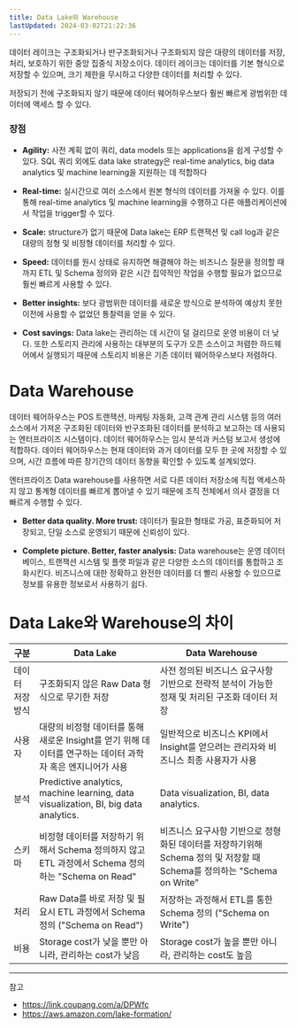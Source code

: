 ```yaml
---
title: Data Lake와 Warehouse
lastUpdated: 2024-03-02T21:22:36
---
```


데이터 레이크는 구조화되거나 반구조화되거나 구조화되지 않은 대량의 데이터를 저장, 처리, 보호하기 위한 중앙 집중식 저장소이다. 데이터 레이크는 데이터를 기본 형식으로 저장할 수 있으며, 크기 제한을 무시하고 다양한 데이터를 처리할 수 있다.

저장되기 전에 구조화되지 않기 때문에 데이터 웨어하우스보다 훨씬 빠르게 광범위한 데이터에 액세스 할 수 있다.

### 장점

- **Agility:** 사전 계획 없이 쿼리, data models 또는 applications을 쉽게 구성할 수 있다. SQL 쿼리 외에도 data lake strategy은 real-time analytics,  big data analytics 및 machine learning을 지원하는 데 적합하다
  
- **Real-time:** 실시간으로 여러 소스에서 원본 형식의 데이터를 가져올 수 있다. 이를 통해 real-time analytics 및 machine learning을 수행하고 다른 애플리케이션에서 작업을 trigger할 수 있다.
  
- **Scale:** structure가 없기 때문에 Data lake는 ERP 트랜잭션 및 call log과 같은 대량의 정형 및 비정형 데이터를 처리할 수 있다.
  
- **Speed:**  데이터를 원시 상태로 유지하면 해결해야 하는 비즈니스 질문을 정의할 때까지 ETL 및 Schema 정의와 같은 시간 집약적인 작업을 수행할 필요가 없으므로 훨씬 빠르게 사용할 수 있다.
  
- **Better insights:** 보다 광범위한 데이터를 새로운 방식으로 분석하여 예상치 못한 이전에 사용할 수 없었던 통찰력을 얻을 수 있다.
  
- **Cost savings:** Data lake는 관리하는 데 시간이 덜 걸리므로 운영 비용이 더 낮다. 또한 스토리지 관리에 사용하는 대부분의 도구가 오픈 소스이고 저렴한 하드웨어에서 실행되기 때문에 스토리지 비용은 기존 데이터 웨어하우스보다 저렴하다.

# Data Warehouse

데이터 웨어하우스는 POS 트랜잭션, 마케팅 자동화, 고객 관계 관리 시스템 등의 여러 소스에서 가져온 구조화된 데이터와 반구조화된 데이터를 분석하고 보고하는 데 사용되는 엔터프라이즈 시스템이다. 데이터 웨어하우스는 임시 분석과 커스텀 보고서 생성에 적합하다. 데이터 웨어하우스는 현재 데이터와 과거 데이터를 모두 한 곳에 저장할 수 있으며, 시간 흐름에 따른 장기간의 데이터 동향을 확인할 수 있도록 설계되었다.

엔터프라이즈 Data warehouse를 사용하면 서로 다른 데이터 저장소에 직접 액세스하지 않고 통계형 데이터를 빠르게 뽑아낼 수 있기 때문에 조직 전체에서 의사 결정을 더 빠르게 수행할 수 있다.

- **Better data quality. More trust:** 데이터가 필요한 형태로 가공, 표준화되어 저장되고, 단일 소스로 운영되기 때문에 신뢰성이 있다.
  
- **Complete picture. Better, faster analysis:** Data warehouse는 운영 데이터베이스, 트랜잭션 시스템 및 플랫 파일과 같은 다양한 소스의 데이터를 통합하고 조화시킨다. 비즈니스에 대한 정확하고 완전한 데이터를 더 빨리 사용할 수 있으므로 정보를 유용한 정보로서 사용하기 쉽다.

# Data Lake와 Warehouse의 차이

| 구분             | Data Lake                                         | Data Warehouse                                       |
|------------------|---------------------------------------------------|-------------------------------------------------------|
| 데이터 저장 방식  | 구조화되지 않은 Raw Data 형식으로 무기한 저장    | 사전 정의된 비즈니스 요구사항 기반으로 전략적 분석이 가능한 정재 및 처리된 구조화 데이터 저장 |
| 사용자            | 대량의 비정형 데이터를 통해 새로운 Insight를 얻기 위해 데이터를 연구하는 데이터 과학자 혹은 엔지니어가 사용 | 일반적으로 비즈니스 KPI에서 Insight를 얻으려는 관리자와 비즈니스 최종 사용자가 사용 |
| 분석              | Predictive analytics, machine learning, data visualization, BI, big data analytics. | Data visualization, BI, data analytics. |
| 스키마            | 비정형 데이터를 저장하기 위해서 Schema 정의하지 않고 ETL 과정에서 Schema 정의하는 "Schema on Read" | 비즈니스 요구사항 기반으로 정형화된 데이터를 저장하기위해 Schema 정의 및 저장할 때 Schema를 정의하는 "Schema on Write" |
| 처리              | Raw Data를 바로 저장 및 필요시 ETL 과정에서 Schema 정의 ("Schema on Read") | 저장하는 과정해서 ETL를 통한 Schema 정의 ("Schema on Write") |
| 비용              | Storage cost가 낮을 뿐만 아니라, 관리하는 cost가 낮음 | Storage cost가 높을 뿐만 아니라, 관리하는 cost도 높음 |

---
참고
- https://link.coupang.com/a/DPWfc
- https://aws.amazon.com/lake-formation/